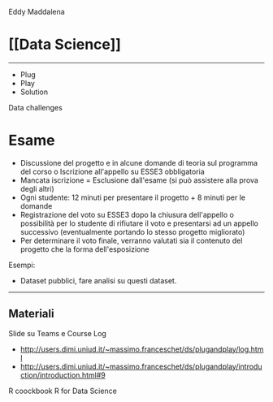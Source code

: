 Eddy Maddalena

# [[Data Science]]
----

- Plug
- Play
- Solution

Data challenges

# Esame
-   ﻿﻿Discussione del progetto e in alcune domande di teoria sul programma del corso o Iscrizione all'appello su ESSE3 obbligatoria
-   ﻿﻿Mancata iscrizione = Esclusione dall'esame (si può assistere alla prova degli altri)
-   ﻿﻿Ogni studente: 12 minuti per presentare il progetto + 8 minuti per le domande
-   ﻿﻿Registrazione del voto su ESSE3 dopo la chiusura dell'appello o possibilità per lo studente di rifiutare il voto e presentarsi ad un appello successivo (eventualmente portando lo stesso progetto migliorato)
-   ﻿﻿Per determinare il voto finale, verranno valutati sia il contenuto del progetto che la forma dell'esposizione

Esempi: 
- Dataset pubblici, fare analisi su questi dataset. 

---
## Materiali
Slide su Teams e Course Log
- http://users.dimi.uniud.it/~massimo.franceschet/ds/plugandplay/log.html
- http://users.dimi.uniud.it/~massimo.franceschet/ds/plugandplay/introduction/introduction.html#9

R coockbook
R for Data Science
